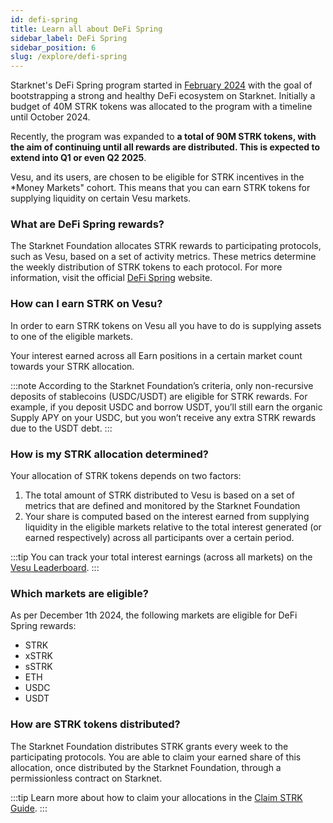 ```yaml
---
id: defi-spring
title: Learn all about DeFi Spring
sidebar_label: DeFi Spring
sidebar_position: 6
slug: /explore/defi-spring
---
```


Starknet's DeFi Spring program started in [February 2024](https://www.starknet.io/blog/starknet-foundation-introduces-the-start-of-defi-spring) with the goal of bootstrapping a strong and healthy DeFi ecosystem on Starknet. Initially a budget of 40M STRK tokens was allocated to the program with a timeline until October 2024.

Recently, the program was expanded to **a total of 90M STRK tokens, with the aim of continuing until all rewards are distributed. This is expected to extend into Q1 or even Q2 2025**.

Vesu, and its users, are chosen to be eligible for STRK incentives in the *Money Markets" cohort. This means that you can earn STRK tokens for supplying liquidity on certain Vesu markets.

### What are DeFi Spring rewards?

The Starknet Foundation allocates STRK rewards to participating protocols, such as Vesu, based on a set of activity metrics. These metrics determine the weekly distribution of STRK tokens to each protocol. For more information, visit the official [DeFi Spring](https://defispring.starknet.io/about) website.

### How can I earn STRK on Vesu?

In order to earn STRK tokens on Vesu all you have to do is supplying assets to one of the eligible markets.

Your interest earned across all Earn positions in a certain market count towards your STRK allocation.

:::note
According to the Starknet Foundation’s criteria, only non-recursive deposits of stablecoins (USDC/USDT) are eligible for STRK rewards. For example, if you deposit USDC and borrow USDT, you’ll still earn the organic Supply APY on your USDC, but you won’t receive any extra STRK rewards due to the USDT debt.
:::

### How is my STRK allocation determined?

Your allocation of STRK tokens depends on two factors:

1. The total amount of STRK distributed to Vesu is based on a set of metrics that are defined and monitored by the Starknet Foundation
2. Your share is computed based on the interest earned from supplying liquidity in the eligible markets relative to the total interest generated (or earned respectively) across all participants over a certain period.

:::tip
You can track your total interest earnings (across all markets) on the [Vesu Leaderboard](./leaderboard.md).
:::

### Which markets are eligible?

As per December 1th 2024, the following markets are eligible for DeFi Spring rewards:

- STRK
- xSTRK
- sSTRK
- ETH
- USDC
- USDT

### How are STRK tokens distributed?

The Starknet Foundation distributes STRK grants every week to the participating protocols. You are able to claim your earned share of this allocation, once distributed by the Starknet Foundation, through a permissionless contract on Starknet.

:::tip
Learn more about how to claim your allocations in the [Claim STRK Guide](../user-guides/claim-strk-guide.md).
:::